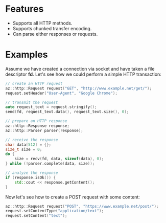 # Features

- Supports all HTTP methods.
- Supports chunked transfer encoding.
- Can parse either responses or requests.

# Examples

Assume we have created a connection via socket and have taken a file descriptor **fd**. Let's see how we could perform a simple HTTP transaction:

```c++
// create an HTTP request
az::http::Request request("GET", "http://www.example.net/get/");
request.setHeader("User-Agent", "Google Chrome");

// transmit the request
auto request_text = request.stringify();
send(fd, request_text.data(), request_text.size(), 0);

// prepare an HTTP response
az::http::Response response;
az::http::Parser parser(response);

// receive the response
char data[512] = {};
size_t size = 0;
do {
    size = recv(fd, data, sizeof(data), 0);
} while (!parser.complete(data, size));

// analyze the response
if (response.isOk()) {
    std::cout << response.getContent();
}
```

Now let's see how to create a POST request with some content:
```c++
az::http::Request request("POST", "https://www.example.net/post/");
request.setContentType("application/text");
request.setContent("text");
```